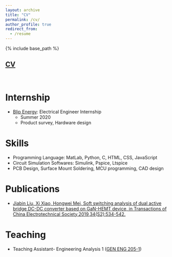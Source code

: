 ```yaml
---
layout: archive
title: "CV"
permalink: /cv/
author_profile: true
redirect_from:
  - /resume
---
```


{% include base_path %}


## [CV](https://drive.google.com/file/d/18gMm_l0Ol9UbHsmRiIyPgEh5rbcqAotY/view?usp=sharing)

<br>

Internship
======
* [Blip Energy](https://www.blipenergy.com/): Electrical Engineer Internship
  * Summer 2020
  * Product survey, Hardware design
  
Skills
======
* Programming Language: MatLab, Python, C, HTML, CSS, JavaScript
* Circuit Simulation Softwares: Simulink, Pspice, Ltspice
* PCB Design, Surface Mount Soldering, MCU programming, CAD design

Publications
======
* [Jiabin Liu, Xi Xiao, Hongwei Mei, Soft switching analysis of dual active bridge DC-DC converter based on GaN-HEMT
device, in Transactions of China Electrotechnical Society,2019,34(S2):534-542.](https://drive.google.com/file/d/1tRXtXeGDjbZb3xmCJcxn4WQd9o5B7JGL/view?usp=sharing)
  
Teaching
======
* Teaching Assistant- Engineering Analysis 1 ([GEN ENG 205-1](https://www.mccormick.northwestern.edu/electrical-computer/academics/courses/descriptions/205-EA-1-1.html))

